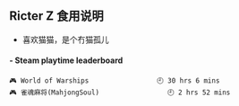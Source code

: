 ## Ricter Z 食用说明
- 喜欢猫猫，是个冇猫孤儿

<!-- steam-box start -->
#### - Steam playtime leaderboard
```text
🎮 World of Warships                 🕘 30 hrs 6 mins
🎮 雀魂麻将(MahjongSoul)                 🕘 2 hrs 52 mins
```
<!-- Powered by https://github.com/YouEclipse/steam-box . -->
<!-- steam-box end -->
